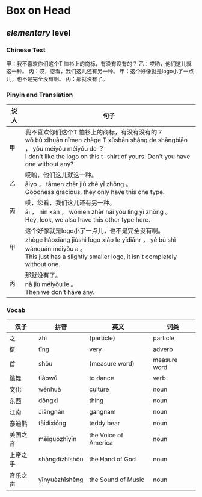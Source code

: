 # Box on Head
## *elementary* level

### Chinese Text
甲：我不喜欢你们这个T 恤衫上的商标，有没有没有的？
乙：哎哟，他们这儿就这一种。
丙：哎，您看，我们这儿还有另一种。
甲：这个好像就是logo小了一点儿，也不是完全没有啊。
丙：那就没有了。

### Pinyin and Translation
|说人|句子|
|----|----|
|甲|我不喜欢你们这个T 恤衫上的商标，有没有没有的？<br />wǒ bù xǐhuān nǐmen zhège T xùshān shàng de shāngbiāo ， yǒu méiyǒu méiyǒu de ？<br />I don't like the logo on this t-shirt of yours. Don't you have one without any?|
|乙|哎哟，他们这儿就这一种。<br />āiyo ， tāmen zhèr jiù zhè yī zhǒng 。<br />Goodness gracious, they only have this one type.|
|丙|哎，您看，我们这儿还有另一种。<br />āi ， nín kàn ， wǒmen zhèr hái yǒu lìng yī zhǒng 。<br />Hey, look, we also have this other type here.|
|甲|这个好像就是logo小了一点儿，也不是完全没有啊。<br />zhège hǎoxiàng jiùshì logo xiǎo le yīdiǎnr ， yě bù shì wánquán méiyǒu a 。<br />This just has a slightly smaller logo, it isn't completely without one.|
|丙|那就没有了。<br />nà jiù méiyǒu le 。<br />Then we don't have any.|
### Vocab
|汉子|拼音|英文|词类|
|----|----|----|----|
|之|zhī|(particle)|particle|
|挺|tǐng|very|adverb|
|首|shǒu|(measure word)|measure word|
|跳舞|tiàowǔ|to dance|verb|
|文化|wénhuà|culture|noun|
|东西|dōngxi|thing|noun|
|江南|Jiāngnán|gangnam|noun|
|泰迪熊|tàidíxióng|teddy bear|noun|
|美国之音|měiguózhīyīn|the Voice of America|noun|
|上帝之手|shàngdìzhīshǒu|the Hand of God|noun|
|音乐之声|yīnyuèzhīshēng|the Sound of Music|noun|